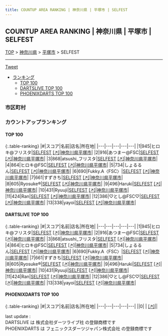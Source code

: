 ```yaml
---
title: COUNTUP AREA RANKING | 神奈川県 | 平塚市 | SELFEST
---
```

## COUNTUP AREA RANKING | 神奈川県 | 平塚市 | SELFEST

[TOP](/darts/rank/) > [神奈川県](/darts/rank/神奈川県/) > [平塚市](/darts/rank/神奈川県/平塚市/) > SELFEST

___

<a href="https://twitter.com/share?ref_src=twsrc%5Etfw" data-text="COUNTUP AREA RANKING | 神奈川県平塚市SELFEST" class="twitter-share-button" data-hashtags="DARTSLIVE,PHOENIXDARTS,darts,ダーツ" data-show-count="false">Tweet</a>

* [ランキング](#カウントアップランキング)
    * [TOP 100](#top-100)
    * [DARTSLIVE TOP 100](#dartslive-top-100)
    * [PHOENIXDARTS TOP 100](#phoenixdarts-top-100)

### 市区町村

<ul>

</ul>

### カウントアップランキング

#### TOP 100



{:.table-ranking}
|#|スコア|名前|店名|所在地|
|---|---|---|---|---|
|1|945|<span class="rank-name-dl">ヒロキ@フリスタ</span>|<a href="/darts/rank/shops/46ecfcda873761660d9b047a20a7ba1e.html">SELFEST</a> <a href="https://search.dartslive.com/jp/shop/46ecfcda873761660d9b047a20a7ba1e">[↗]</a>|<a href="/darts/rank/神奈川県/平塚市">神奈川県平塚市</a>|
|2|916|<span class="rank-name-dl">あつまー@FSC</span>|<a href="/darts/rank/shops/46ecfcda873761660d9b047a20a7ba1e.html">SELFEST</a> <a href="https://search.dartslive.com/jp/shop/46ecfcda873761660d9b047a20a7ba1e">[↗]</a>|<a href="/darts/rank/神奈川県/平塚市">神奈川県平塚市</a>|
|3|868|<span class="rank-name-dl">atsushi_フリスタ</span>|<a href="/darts/rank/shops/46ecfcda873761660d9b047a20a7ba1e.html">SELFEST</a> <a href="https://search.dartslive.com/jp/shop/46ecfcda873761660d9b047a20a7ba1e">[↗]</a>|<a href="/darts/rank/神奈川県/平塚市">神奈川県平塚市</a>|
|4|864|<span class="rank-name-dl">ヒロキ@FSC</span>|<a href="/darts/rank/shops/46ecfcda873761660d9b047a20a7ba1e.html">SELFEST</a> <a href="https://search.dartslive.com/jp/shop/46ecfcda873761660d9b047a20a7ba1e">[↗]</a>|<a href="/darts/rank/神奈川県/平塚市">神奈川県平塚市</a>|
|5|734|<span class="rank-name-dl">しょるるん</span>|<a href="/darts/rank/shops/46ecfcda873761660d9b047a20a7ba1e.html">SELFEST</a> <a href="https://search.dartslive.com/jp/shop/46ecfcda873761660d9b047a20a7ba1e">[↗]</a>|<a href="/darts/rank/神奈川県/平塚市">神奈川県平塚市</a>|
|6|690|<span class="rank-name-dl">Fukky.A〈FSC〉</span>|<a href="/darts/rank/shops/46ecfcda873761660d9b047a20a7ba1e.html">SELFEST</a> <a href="https://search.dartslive.com/jp/shop/46ecfcda873761660d9b047a20a7ba1e">[↗]</a>|<a href="/darts/rank/神奈川県/平塚市">神奈川県平塚市</a>|
|7|661|<span class="rank-name-dl">すずきち</span>|<a href="/darts/rank/shops/46ecfcda873761660d9b047a20a7ba1e.html">SELFEST</a> <a href="https://search.dartslive.com/jp/shop/46ecfcda873761660d9b047a20a7ba1e">[↗]</a>|<a href="/darts/rank/神奈川県/平塚市">神奈川県平塚市</a>|
|8|605|<span class="rank-name-dl">Ryosuke®️</span>|<a href="/darts/rank/shops/46ecfcda873761660d9b047a20a7ba1e.html">SELFEST</a> <a href="https://search.dartslive.com/jp/shop/46ecfcda873761660d9b047a20a7ba1e">[↗]</a>|<a href="/darts/rank/神奈川県/平塚市">神奈川県平塚市</a>|
|9|496|<span class="rank-name-dl">Haruki</span>|<a href="/darts/rank/shops/46ecfcda873761660d9b047a20a7ba1e.html">SELFEST</a> <a href="https://search.dartslive.com/jp/shop/46ecfcda873761660d9b047a20a7ba1e">[↗]</a>|<a href="/darts/rank/神奈川県/平塚市">神奈川県平塚市</a>|
|10|431|<span class="rank-name-dl">Ryuuji</span>|<a href="/darts/rank/shops/46ecfcda873761660d9b047a20a7ba1e.html">SELFEST</a> <a href="https://search.dartslive.com/jp/shop/46ecfcda873761660d9b047a20a7ba1e">[↗]</a>|<a href="/darts/rank/神奈川県/平塚市">神奈川県平塚市</a>|
|11|424|<span class="rank-name-dl">Ran</span>|<a href="/darts/rank/shops/46ecfcda873761660d9b047a20a7ba1e.html">SELFEST</a> <a href="https://search.dartslive.com/jp/shop/46ecfcda873761660d9b047a20a7ba1e">[↗]</a>|<a href="/darts/rank/神奈川県/平塚市">神奈川県平塚市</a>|
|12|386|<span class="rank-name-dl">♡とし@FSC♡</span>|<a href="/darts/rank/shops/46ecfcda873761660d9b047a20a7ba1e.html">SELFEST</a> <a href="https://search.dartslive.com/jp/shop/46ecfcda873761660d9b047a20a7ba1e">[↗]</a>|<a href="/darts/rank/神奈川県/平塚市">神奈川県平塚市</a>|
|13|338|<span class="rank-name-dl">yayoi</span>|<a href="/darts/rank/shops/46ecfcda873761660d9b047a20a7ba1e.html">SELFEST</a> <a href="https://search.dartslive.com/jp/shop/46ecfcda873761660d9b047a20a7ba1e">[↗]</a>|<a href="/darts/rank/神奈川県/平塚市">神奈川県平塚市</a>|


#### DARTSLIVE TOP 100



{:.table-ranking}
|#|スコア|名前|店名|所在地|
|---|---|---|---|---|
|1|945|<span class="rank-name-dl">ヒロキ@フリスタ</span>|<a href="/darts/rank/shops/46ecfcda873761660d9b047a20a7ba1e.html">SELFEST</a> <a href="https://search.dartslive.com/jp/shop/46ecfcda873761660d9b047a20a7ba1e">[↗]</a>|<a href="/darts/rank/神奈川県/平塚市">神奈川県平塚市</a>|
|2|916|<span class="rank-name-dl">あつまー@FSC</span>|<a href="/darts/rank/shops/46ecfcda873761660d9b047a20a7ba1e.html">SELFEST</a> <a href="https://search.dartslive.com/jp/shop/46ecfcda873761660d9b047a20a7ba1e">[↗]</a>|<a href="/darts/rank/神奈川県/平塚市">神奈川県平塚市</a>|
|3|868|<span class="rank-name-dl">atsushi_フリスタ</span>|<a href="/darts/rank/shops/46ecfcda873761660d9b047a20a7ba1e.html">SELFEST</a> <a href="https://search.dartslive.com/jp/shop/46ecfcda873761660d9b047a20a7ba1e">[↗]</a>|<a href="/darts/rank/神奈川県/平塚市">神奈川県平塚市</a>|
|4|864|<span class="rank-name-dl">ヒロキ@FSC</span>|<a href="/darts/rank/shops/46ecfcda873761660d9b047a20a7ba1e.html">SELFEST</a> <a href="https://search.dartslive.com/jp/shop/46ecfcda873761660d9b047a20a7ba1e">[↗]</a>|<a href="/darts/rank/神奈川県/平塚市">神奈川県平塚市</a>|
|5|734|<span class="rank-name-dl">しょるるん</span>|<a href="/darts/rank/shops/46ecfcda873761660d9b047a20a7ba1e.html">SELFEST</a> <a href="https://search.dartslive.com/jp/shop/46ecfcda873761660d9b047a20a7ba1e">[↗]</a>|<a href="/darts/rank/神奈川県/平塚市">神奈川県平塚市</a>|
|6|690|<span class="rank-name-dl">Fukky.A〈FSC〉</span>|<a href="/darts/rank/shops/46ecfcda873761660d9b047a20a7ba1e.html">SELFEST</a> <a href="https://search.dartslive.com/jp/shop/46ecfcda873761660d9b047a20a7ba1e">[↗]</a>|<a href="/darts/rank/神奈川県/平塚市">神奈川県平塚市</a>|
|7|661|<span class="rank-name-dl">すずきち</span>|<a href="/darts/rank/shops/46ecfcda873761660d9b047a20a7ba1e.html">SELFEST</a> <a href="https://search.dartslive.com/jp/shop/46ecfcda873761660d9b047a20a7ba1e">[↗]</a>|<a href="/darts/rank/神奈川県/平塚市">神奈川県平塚市</a>|
|8|605|<span class="rank-name-dl">Ryosuke®️</span>|<a href="/darts/rank/shops/46ecfcda873761660d9b047a20a7ba1e.html">SELFEST</a> <a href="https://search.dartslive.com/jp/shop/46ecfcda873761660d9b047a20a7ba1e">[↗]</a>|<a href="/darts/rank/神奈川県/平塚市">神奈川県平塚市</a>|
|9|496|<span class="rank-name-dl">Haruki</span>|<a href="/darts/rank/shops/46ecfcda873761660d9b047a20a7ba1e.html">SELFEST</a> <a href="https://search.dartslive.com/jp/shop/46ecfcda873761660d9b047a20a7ba1e">[↗]</a>|<a href="/darts/rank/神奈川県/平塚市">神奈川県平塚市</a>|
|10|431|<span class="rank-name-dl">Ryuuji</span>|<a href="/darts/rank/shops/46ecfcda873761660d9b047a20a7ba1e.html">SELFEST</a> <a href="https://search.dartslive.com/jp/shop/46ecfcda873761660d9b047a20a7ba1e">[↗]</a>|<a href="/darts/rank/神奈川県/平塚市">神奈川県平塚市</a>|
|11|424|<span class="rank-name-dl">Ran</span>|<a href="/darts/rank/shops/46ecfcda873761660d9b047a20a7ba1e.html">SELFEST</a> <a href="https://search.dartslive.com/jp/shop/46ecfcda873761660d9b047a20a7ba1e">[↗]</a>|<a href="/darts/rank/神奈川県/平塚市">神奈川県平塚市</a>|
|12|386|<span class="rank-name-dl">♡とし@FSC♡</span>|<a href="/darts/rank/shops/46ecfcda873761660d9b047a20a7ba1e.html">SELFEST</a> <a href="https://search.dartslive.com/jp/shop/46ecfcda873761660d9b047a20a7ba1e">[↗]</a>|<a href="/darts/rank/神奈川県/平塚市">神奈川県平塚市</a>|
|13|338|<span class="rank-name-dl">yayoi</span>|<a href="/darts/rank/shops/46ecfcda873761660d9b047a20a7ba1e.html">SELFEST</a> <a href="https://search.dartslive.com/jp/shop/46ecfcda873761660d9b047a20a7ba1e">[↗]</a>|<a href="/darts/rank/神奈川県/平塚市">神奈川県平塚市</a>|


#### PHOENIXDARTS TOP 100



{:.table-ranking}
|#|スコア|名前|店名|所在地|
|---|---|---|---|---|
||0|<span class="rank-name-dl"> </span>|<a href="/darts/rank/shops/.html"></a> <a href="">[↗]</a>|<a href="/darts/rank//"></a>|


<div class="footer border-top border-gray-light mt-5 pt-3 text-right text-gray">
    last update : <span style="font-weight: italic" id="foot_last_modified"></span><br />
    DARTSLIVE は 株式会社ダーツライブ社 の登録商標です<br />
    PHOENIXDARTS は フェニックスダーツジャパン株式会社 の登録商標です<br />
</div>

<script src="https://cdnjs.cloudflare.com/ajax/libs/jquery.tablesorter/2.31.3/js/jquery.tablesorter.min.js" integrity="sha512-qzgd5cYSZcosqpzpn7zF2ZId8f/8CHmFKZ8j7mU4OUXTNRd5g+ZHBPsgKEwoqxCtdQvExE5LprwwPAgoicguNg==" crossorigin="anonymous" referrerpolicy="no-referrer"></script>
<link rel="stylesheet" href="https://cdnjs.cloudflare.com/ajax/libs/jquery.tablesorter/2.31.3/css/theme.default.min.css" integrity="sha512-wghhOJkjQX0Lh3NSWvNKeZ0ZpNn+SPVXX1Qyc9OCaogADktxrBiBdKGDoqVUOyhStvMBmJQ8ZdMHiR3wuEq8+w==" crossorigin="anonymous" referrerpolicy="no-referrer" />
<script>
$(function() {
    $(".table-ranking").tablesorter({sortList:[[0, 0]]});
    $("#foot_last_modified").text(formatDate(new Date(document.lastModified), 'yyyy-MM-dd HH:mm:ss'));
});
</script>

<script async src="https://platform.twitter.com/widgets.js" charset="utf-8"></script>